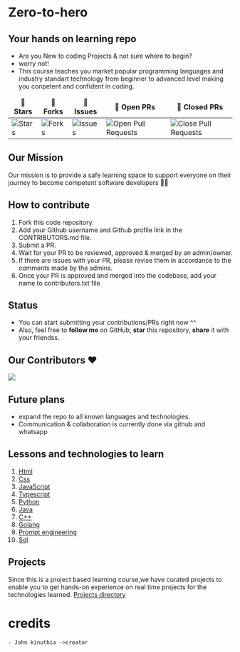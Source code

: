 # Zero-to-hero

## Your hands on learning repo

- Are you New to coding Projects & not sure where to begin?
- worry not!
- This course teaches you market popular programming languages and industry standart technology from beginner to advanced level making you conpetent and confident in coding.

<table >
    <thead align="center">
    <tr border: 1px;>
    <td><b>🌟 Stars</b></td>
    <td><b>🍴 Forks</b></td>
    <td><b>🐛 Issues</b></td>
    <td><b>🔔 Open PRs</b></td>
     <td><b>🔕 Closed PRs</b></td>
    </tr>
</thead>
<tbody>
    <tr>
    <td><img alt="Stars" src="https://img.shields.io/github/stars/johnkinuthiaa/Zero-to-hero?style=flat&logo=github"/></td>
    <td><img alt="Forks" src="https://img.shields.io/github/forks/johnkinuthiaa/Zero-to-hero?style=flat&logo=github"/></td>
    <td><img alt="Issues" src="https://img.shields.io/github/issues/johnkinuthiaa/Zero-to-hero?style=flat&logo=github"/></td>
     <td><img alt="Open Pull Requests" src="https://img.shields.io/github/issues-pr/johnkinuthiaa/Zero-to-hero?style=flat&logo=github"/></td>
     <td><img alt="Close Pull Requests" src="https://img.shields.io/github/issues-pr-closed/johnkinuthiaa/Zero-to-hero?style=flat&color=critical&logo=github"/></td>
</tr>
</tbody>
</table>

## Our Mission
Our mission is to provide a safe learning space to support everyone on their journey to become competent software developers 👨‍💻

## How to contribute

1. Fork this code repository.
2. Add your Github username and Github profile link in the CONTRIBUTORS.md file.
3. Submit a PR.
4. Wait for your PR to be reviewed, approved & merged by an admin/owner.
5. If there are issues with your PR, please revise them in accordance to the comments made by the admins.
6. Once your PR is approved and merged into the codebase, add your name to contributors.txt file

## Status

- You can start submitting your contributions/PRs right now ^^
- Also, feel free to **follow me** on GitHub, **star** this repository, **share** it with your friendss.
 ## Our Contributors ❤️

<a href="https://github.com/johnkinuthiaa/Zero-to-hero/graphs/contributors">
  <img src="https://contrib.rocks/image?repo=johnkinuthiaa/Zero-to-hero" />
</a>

## Future plans

- expand the repo to all known languages and technologies.
- Communication & collaboration is currently done via github and whatsapp 

## Lessons and technologies to learn
1. [Html](https://github.com/johnkinuthiaa/Zero-to-hero/tree/main/Html)
2. [Css](https://github.com/johnkinuthiaa/Zero-to-hero/tree/main/Css)
3. [JavaScript](https://github.com/johnkinuthiaa/Zero-to-hero/tree/main/Javascript)
4. [Typescript](https://github.com/johnkinuthiaa/Zero-to-hero/tree/main/TypeScript)
5. [Python](https://github.com/johnkinuthiaa/Zero-to-hero/tree/main/Python)
6. [Java](https://github.com/johnkinuthiaa/Zero-to-hero/tree/main/Java)
7. [C++](https://github.com/johnkinuthiaa/Zero-to-hero/tree/main/c++)
8. [Golang](https://github.com/johnkinuthiaa/Zero-to-hero/tree/main/Golang)
9. [Prompt engineering](https://github.com/johnkinuthiaa/Zero-to-hero/tree/main/prompt-engineering)
10. [Sql](https://github.com/johnkinuthiaa/Zero-to-hero/tree/main/Sql)

## Projects
Since this is a project based learning course,we have curated projects to enable you to get hands-on experience on real time projects for the technologies learned.
 [Projects directory](https://github.com/johnkinuthiaa/Zero-to-hero/tree/main/Projects)


# credits
    - John kinuthia ->creator